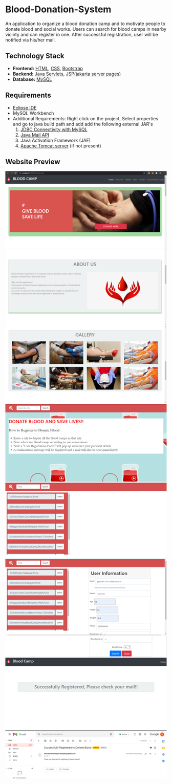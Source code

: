 # Blood-Donation-System
An application to organize a blood donation camp and to motivate people to donate blood and social works.
Users can search for blood camps in nearby vicinty and can register in one. After successful registration, user will be notified via his/her mail.


## Technology Stack
* **Frontend:** [HTML](https://html.com/), [CSS](https://developer.mozilla.org/en-US/docs/Web/CSS), [Bootstrap](https://getbootstrap.com/)
* **Backend:** [Java Servlets](https://www.javatpoint.com/servlet-tutorial), [JSP(jakarta server pages)](https://www.javatpoint.com/jsp-tutorial)
* **Database:** [MySQL](https://www.mysql.com/)

## Requirements
* [Eclipse IDE](https://www.eclipse.org/)
* MySQL Workbench
* Additional Requirements: 
  Right click on the project, Select properties and go to java build path and add add the following external JAR's
    1.  [JDBC Connectivity with MySQL](https://www.javatpoint.com/example-to-connect-to-the-mysql-database) 
    2.  [Java Mail API](https://www.javatpoint.com/java-mail-api-tutorial)
    3.  Java Activation Framework (JAF)
    4.  [Apache Tomcat server](https://tomcat.apache.org/index.html) (if not present)

## Website Preview
![Screenshot](./images/pic1.png)
![Screenshot](./images/pic2.png)
![Screenshot](./images/pic3.png)
![Screenshot](./images/pic4.png)
![Screenshot](./images/pic5.png)
![Screenshot](./images/pic6.png)
![Screenshot](./images/pic7.png)
![Screenshot](./images/pic8.png)
![Screenshot](./images/pic9.png)
